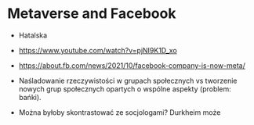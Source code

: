 
# Metaverse and Facebook

- Hatalska
- https://www.youtube.com/watch?v=pjNI9K1D_xo
- https://about.fb.com/news/2021/10/facebook-company-is-now-meta/

- Naśladowanie rzeczywistości w grupach społecznych vs tworzenie
nowych grup społecznych opartych o wspólne aspekty (problem: bańki).

- Można byłoby skontrastować ze socjologami? Durkheim może
